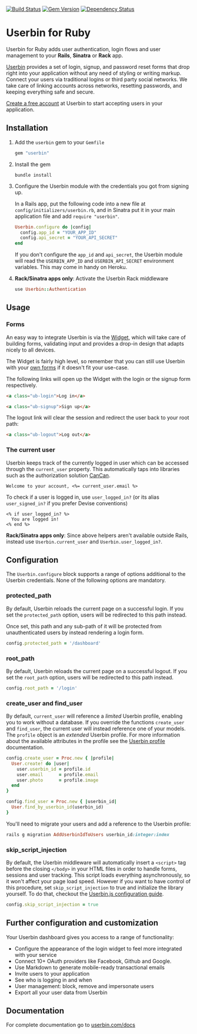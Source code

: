 [![Build Status](https://travis-ci.org/userbin/userbin-ruby.png)](https://travis-ci.org/userbin/userbin-ruby)
[![Gem Version](https://badge.fury.io/rb/userbin.png)](http://badge.fury.io/rb/userbin)
[![Dependency Status](https://gemnasium.com/userbin/userbin-ruby.png)](https://gemnasium.com/userbin/userbin-ruby)

Userbin for Ruby
================

Userbin for Ruby adds user authentication, login flows and user management to your **Rails**, **Sinatra** or **Rack** app.

[Userbin](https://userbin.com) provides a set of login, signup, and password reset forms that drop right into your application without any need of styling or writing markup. Connect your users via traditional logins or third party social networks. We take care of linking accounts across networks, resetting passwords, and keeping everything safe and secure.

[Create a free account](https://userbin.com) at Userbin to start accepting users in your application.

Installation
------------

1. Add the `userbin` gem to your `Gemfile`

    ```ruby
    gem "userbin"
    ```

1.  Install the gem

    ```shell
    bundle install
    ```

2.  Configure the Userbin module with the credentials you got from signing up.

    In a Rails app, put the following code into a new file at `config/initializers/userbin.rb`, and in Sinatra put it in your main application file and add `require "userbin"`.

    ```ruby
    Userbin.configure do |config|
      config.app_id = "YOUR_APP_ID"
      config.api_secret = "YOUR_API_SECRET"
    end
    ```

    If you don't configure the `app_id` and `api_secret`, the Userbin module will read the `USERBIN_APP_ID` and `USERBIN_API_SECRET` environment variables. This may come in handy on Heroku.

3.  **Rack/Sinatra apps only**: Activate the Userbin Rack middleware

    ```ruby
    use Userbin::Authentication
    ```


Usage
-----

### Forms

An easy way to integrate Userbin is via the [Widget](https://userbin.com/docs/javascript#widget), which will take care of building forms, validating input and provides a drop-in design that adapts nicely to all devices.

The Widget is fairly high level, so remember that you can still use Userbin with your [own forms](https://userbin.com) if it doesn't fit your use-case.

The following links will open up the Widget with the login or the signup form respectively.

```html
<a class="ub-login">Log in</a>
```

```html
<a class="ub-signup">Sign up</a>
```

The logout link will clear the session and redirect the user back to your root path:

```html
<a class="ub-logout">Log out</a>
```

### The current user

Userbin keeps track of the currently logged in user which can be accessed through the `current_user` property. This automatically taps into libraries such as the authorization solution [CanCan](https://github.com/ryanb/cancan).

```erb
Welcome to your account, <%= current_user.email %>
```

To check if a user is logged in, use `user_logged_in?` (or its alias `user_signed_in?` if you prefer Devise conventions)

```erb
<% if user_logged_in? %>
  You are logged in!
<% end %>
```

**Rack/Sinatra apps only**: Since above helpers aren't available outside Rails, instead use `Userbin.current_user` and `Userbin.user_logged_in?`.

Configuration
-------------

The `Userbin.configure` block supports a range of options additional to the Userbin credentials. None of the following options are mandatory.

### protected_path

By default, Userbin reloads the current page on a successful login. If you set the `protected_path` option, users will be redirected to this path instead.

Once set, this path and any sub-path of it will be protected from unauthenticated users by instead rendering a login form.

```ruby
config.protected_path = '/dashboard'
```

### root_path

By default, Userbin reloads the current page on a successful logout. If you set the `root_path` option, users will be redirected to this path instead.

```ruby
config.root_path = '/login'
```

### create_user and find_user

By default, `current_user` will reference a *limited* Userbin profile, enabling you to work without a database. If you override the functions `create_user` and `find_user`, the current user will instead reference one of your models. The `profile` object is an *extended* Userbin profile. For more information about the available attributes in the profile see the [Userbin profile](https://userbin.com/docs/concepts) documentation.

```ruby
config.create_user = Proc.new { |profile|
  User.create! do |user|
    user.userbin_id = profile.id
    user.email      = profile.email
    user.photo      = profile.image
  end
}

config.find_user = Proc.new { |userbin_id|
  User.find_by_userbin_id(userbin_id)
}
```

You'll need to migrate your users and add a reference to the Userbin profile:

```ruby
rails g migration AddUserbinIdToUsers userbin_id:integer:index
```

### skip_script_injection

By default, the Userbin middleware will automatically insert a `<script>` tag before the closing `</body>` in your HTML files in order to handle forms, sessions and user tracking. This script loads everything asynchronously, so it won't affect your page load speed. However if you want to have control of this procedure, set `skip_script_injection` to true and initialize the library yourself. To do that, checkout the [Userbin.js configuration guide](https://userbin.com/docs/javascript#configuration).

```ruby
config.skip_script_injection = true
```


Further configuration and customization
---------------------------------------

Your Userbin dashboard gives you access to a range of functionality:

- Configure the appearance of the login widget to feel more integrated with your service
- Connect 10+ OAuth providers like Facebook, Github and Google.
- Use Markdown to generate mobile-ready transactional emails
- Invite users to your application
- See who is logging in and when
- User management: block, remove and impersonate users
- Export all your user data from Userbin


Documentation
-------------
For complete documentation go to [userbin.com/docs](https://userbin.com/docs)
